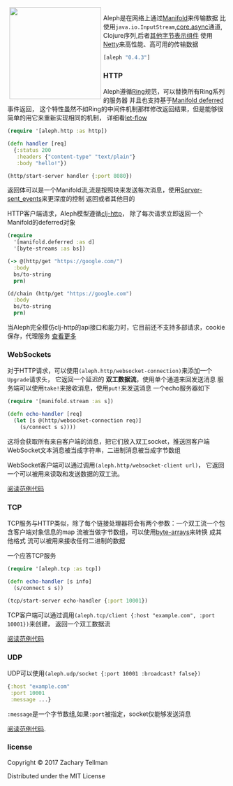 <img src="/docs/aleph.png" align="left" height="210px" hspace="5px"/>

Aleph是在网络上通过[Manifold](https://github.com/ztellman/manifold)来传输数据
比使用`java.io.InputStream`,[core.async](https://github.com/clojure/core.async)通道,
Clojure序列,后者[其他字节表示组件](https://github.com/ztellman/byte-streams)
使用[Netty](https://github.com/netty/netty)来高性能、高可用的传输数据

```clj
[aleph "0.4.3"]
```

### HTTP

Aleph遵循[Ring](https://github.com/ring-clojure)规范，可以替换所有Ring系列的服务器
并且也支持基于[Manifold deferred](https://github.com/ztellman/manifold)事件返回，
这个特性虽然不如Ring的中间件机制那样修改返回结果，但是能够很简单的用它来重新实现相同的机制，
详细看[let-flow](https://github.com/ztellman/manifold/blob/master/docs/deferred.md#let-flow)

```clj
(require '[aleph.http :as http])

(defn handler [req]
  {:status 200
   :headers {"content-type" "text/plain"}
   :body "hello!"})

(http/start-server handler {:port 8080})
```

返回体可以是一个Manifold流,流是按照块来发送每次消息，使用[Server-sent_events](http://en.wikipedia.org/wiki/Server-sent_events)来更深度的控制
返回或者其他目的

HTTP客户端请求，Aleph模型遵循[clj-http](https://github.com/dakrone/clj-http)，
除了每次请求立即返回一个Manifold的deferred对象

```clj
(require
  '[manifold.deferred :as d]
  '[byte-streams :as bs])

(-> @(http/get "https://google.com/")
  :body
  bs/to-string
  prn)

(d/chain (http/get "https://google.com")
  :body
  bs/to-string
  prn)
```

当Aleph完全模仿clj-http的api接口和能力时，它目前还不支持多部请求，cookie保存，代理服务
[查看更多](http://aleph.io/examples/literate.html#aleph.examples.http)

### WebSockets

对于HTTP请求，可以使用`(aleph.http/websocket-connection)`来添加一个`Upgrade`请求头，
它返回一个延迟的 **双工数据流**，使用单个通道来回发送消息
服务端可以使用`take!`来接收消息，使用`put!`来发送消息
一个echo服务器如下

```clj
(require '[manifold.stream :as s])

(defn echo-handler [req]
  (let [s @(http/websocket-connection req)]
    (s/connect s s))))
```

这将会获取所有来自客户端的消息，把它们放入双工socket，推送回客户端
WebSocket文本消息被当成字符串，二进制消息被当成字节数组

WebSocket客户端可以通过调用`(aleph.http/websocket-client url)`，
它返回一个可以被用来读取和发送数据的双工流。

[阅读范例代码](http://aleph.io/examples/literate.html#aleph.examples.websocket)

### TCP

TCP服务与HTTP类似，除了每个链接处理器将会有两个参数：一个双工流一个包含客户端对象信息的map
流被当做字节数组，可以使用[byte-arrays](https://github.com/ztellman/byte-streams)来转换
成其他格式
流可以被用来接收任何二进制的数据

一个应答TCP服务

```clj
(require '[aleph.tcp :as tcp])

(defn echo-handler [s info]
  (s/connect s s))

(tcp/start-server echo-handler {:port 10001})
```

TCP客户端可以通过调用`(aleph.tcp/client {:host "example.com", :port 10001})`来创建，
返回一个双工数据流

[阅读范例代码](http://aleph.io/examples/literate.html#aleph.examples.tcp)

### UDP

UDP可以使用`(aleph.udp/socket {:port 10001 :broadcast? false})`

```clj
{:host "example.com"
 :port 10001
 :message ...}
```

`:message`是一个字节数组,如果`:port`被指定，socket仅能够发送消息

[阅读范例代码](http://aleph.io/examples/literate.html).

### license

Copyright © 2017 Zachary Tellman

Distributed under the MIT License
